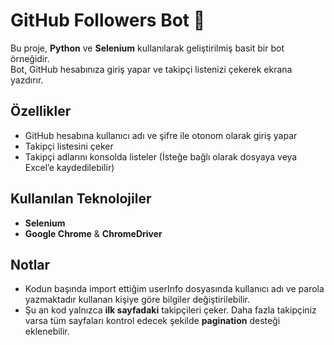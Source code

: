 # GitHub Followers Bot 🔎

Bu proje, **Python** ve **Selenium** kullanılarak geliştirilmiş basit bir bot örneğidir.  
Bot, GitHub hesabınıza giriş yapar ve takipçi listenizi çekerek ekrana yazdırır.

## Özellikler
- GitHub hesabına kullanıcı adı ve şifre ile otonom olarak giriş yapar
- Takipçi listesini çeker
- Takipçi adlarını konsolda listeler (İsteğe bağlı olarak dosyaya veya Excel’e kaydedilebilir)

## Kullanılan Teknolojiler
- **Selenium**
- **Google Chrome** & **ChromeDriver**
  
## Notlar
- Kodun başında import ettiğim userInfo dosyasında kullanıcı adı ve parola yazmaktadır kullanan kişiye göre bilgiler değiştirilebilir.
- Şu an kod yalnızca **ilk sayfadaki** takipçileri çeker. Daha fazla takipçiniz varsa tüm sayfaları kontrol edecek şekilde **pagination** desteği eklenebilir.
